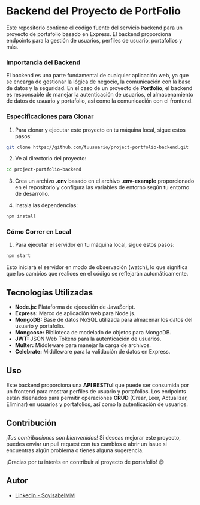 # Backend del Proyecto de PortFolio

Este repositorio contiene el código fuente del servicio backend para un proyecto de portafolio basado en Express. El backend proporciona endpoints para la gestión de usuarios, perfiles de usuario, portafolios y más.

### Importancia del Backend

El backend es una parte fundamental de cualquier aplicación web, ya que se encarga de gestionar la lógica de negocio, la comunicación con la base de datos y la seguridad. En el caso de un proyecto de **Portfolio**, el backend es responsable de manejar la autenticación de usuarios, el almacenamiento de datos de usuario y portafolio, así como la comunicación con el frontend.

### Especificaciones para Clonar

1. Para clonar y ejecutar este proyecto en tu máquina local, sigue estos pasos:

```bash
git clone https://github.com/tuusuario/project-portfolio-backend.git

```

2. Ve al directorio del proyecto:

```bash
cd project-portfolio-backend

```

3. Crea un archivo **.env** basado en el archivo **.env-example** proporcionado en el repositorio y configura las variables de entorno según tu entorno de desarrollo.

4. Instala las dependencias:

```bash
npm install

```

### Cómo Correr en Local

1. Para ejecutar el servidor en tu máquina local, sigue estos pasos:

```bash
npm start

```

Esto iniciará el servidor en modo de observación (watch), lo que significa que los cambios que realices en el código se reflejarán automáticamente.

## Tecnologías Utilizadas

- **Node.js:** Plataforma de ejecución de JavaScript.
- **Express:** Marco de aplicación web para Node.js.
- **MongoDB:** Base de datos NoSQL utilizada para almacenar los datos del usuario y portafolio.
- **Mongoose:** Biblioteca de modelado de objetos para MongoDB.
- **JWT:** JSON Web Tokens para la autenticación de usuarios.
- **Multer:** Middleware para manejar la carga de archivos.
- **Celebrate:** Middleware para la validación de datos en Express.

## Uso

Este backend proporciona una **API RESTful** que puede ser consumida por un frontend para mostrar perfiles de usuario y portafolios. Los endpoints están diseñados para permitir operaciones **CRUD** (Crear, Leer, Actualizar, Eliminar) en usuarios y portafolios, así como la autenticación de usuarios.

## Contribución

_¡Tus contribuciones son bienvenidas!_ Si deseas mejorar este proyecto, puedes enviar un pull request con tus cambios o abrir un issue si encuentras algún problema o tienes alguna sugerencia.

¡Gracias por tu interés en contribuir al proyecto de portafolio! 😊

## Autor

- [Linkedin - SoyIsabelMM](https://www.linkedin.com/in/soyisabelmm/)
